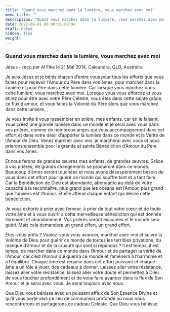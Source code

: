 ```yaml
---
title: "Quand vous marchez dans la lumière, vous marchez avec moi"
menu_title: ""
description: "Quand vous marchez dans la lumière, vous marchez avec moi"
date: 2022-06-01 06:00:01+00:98
draft: False
hidden: True
weight:
---
```

### Quand vous marchez dans la lumière, vous marchez avec moi

Jésus - reçu par Al Fike le 21 Mai 2014, Caloundra, QLD, Australie.

Je suis Jésus et je bénis chacun d’entre vous pour tous les efforts que vous faites pour recevoir l’Amour du Père dans vos âmes, pour marcher dans la lumière et pour être dans cette lumière. Car lorsque vous marchez dans cette lumière, vous marchez avec moi. Lorsque vous vous efforcez et vous étirez pour être avec votre Père Céleste, vous êtes dans cette sainte grâce, ce flux d’amour, et vous faites la Volonté du Père alors que vous marchez dans cette lumière.

Je vous invite à vous rassembler en prière, mes enfants, car en le faisant, vous créez une grande lumière dans ce monde et je serai avec vous dans vos prières, comme de nombreux anges qui vous accompagneront dans cet effort et dans votre désir d’apporter la lumière dans ce monde et la Vérité de l’Amour de Dieu. Venez marcher avec moi, je marcherai avec vous et nous prierons ensemble pour la grande et sainte Bénédiction d’Amour du Père dans vos âmes.

Et nous ferons de grandes œuvres mes enfants, de grandes œuvres. Grâce à vos prières, de grands changements se produiront dans ce monde. Beaucoup d’âmes seront touchées et nous avons désespérément besoin de vous dans cet effort pour guérir ce monde qui souffre tant et a tant faim. Car la Bénédiction de Dieu est abondante, abondante au-delà de votre capacité à la reconnaître, plus grand que les océans est l’Amour, plus grand que l’univers est l’Amour. Et elle attend chaque enfant qui désire cette bénédiction.

Je vous exhorte à prier avec ferveur, à prier de tout votre cœur et de toute votre âme et à vous ouvrir à cette merveilleuse bénédiction qui est donnée librement et abondamment. Vos prières seront exaucées et le monde sera guéri. Mais cela demandera un grand effort, un grand effort.

Êtes-vous prêts ? Voulez-vous vous avancer, marcher avec moi et suivre la Volonté de Dieu pour guérir ce monde de toutes les terribles privations, du manque d’amour et de la cruauté qui sont si répandus ? Il est temps, il est temps, de marcher dans ce monde dans l’Amour et de partager la vérité de l’Amour, car c’est l’Amour qui guérira ce monde et l’amènera à l’harmonie et à l’équilibre. Chaque âme est requise dans cet effort puissant et chaque âme a un rôle à jouer, des cadeaux à donner. Laissez aller votre résistance, laissez aller votre résistance, laissez aller votre doute et permettez à Dieu de vous toucher profondément et de vous faire avancer dans le flux de Son Amour et je serai avec vous. Je serai toujours avec vous.

Que Dieu vous bénisse avec un puissant afflux de Son Essence Divine et qu’il vous porte vers ce lieu de communion profonde où nous nous rencontrerons et partagerons ce cadeau Céleste. Que Dieu vous bénisse.
